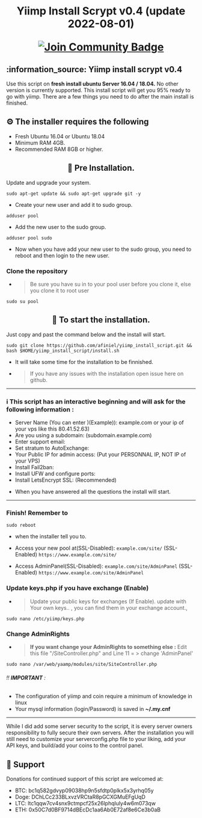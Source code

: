 <h1 align="center"> Yiimp Install Scrypt v0.4 (update 2022-08-01) 

<a href="https://discord.gg/GVZ4tchkKc"><img src="https://img.shields.io/discord/904564600354254898.svg?style=flat&label=Discord %3C3%20&color=7289DA%22" alt="Join Community Badge"/></a></h1>

 <h2 align="left"> :information_source: Yiimp install scrypt v0.4</h2>
Use this script on <b> fresh install ubuntu Server 16.04 / 18.04.</b> No other version is currently supported. This install script will get you 95% ready to go with yiimp. There are a few things you need to do after the main install is finished.
<h2 align="left"> ⚙️ The installer requires the following </h2>

* Fresh Ubuntu 16.04 or Ubuntu 18.04
* Minimum RAM 4GB.
* Recommended RAM 8GB or higher.

<h2 align="center"> 💾 Pre Installation. </h2>

Update and upgrade your system.
```
sudo apt-get update && sudo apt-get upgrade git -y
```
- Create your new user and add it to sudo group.
```
adduser pool
```
- Add the new user to the sudo group.
```
adduser pool sudo
```
- Now when you have add your new user to the sudo group, you need to reboot and then login to the new user.

### Clone the repository
- > Be sure you have su in to your pool user before you clone it, else you clone it to root user
```
sudo su pool
```
<h2 align="center"> 💾 To start the installation. </h2>
Just copy and past the command below and the install will start.

```
sudo git clone https://github.com/afiniel/yiimp_install_script.git && bash $HOME/yiimp_install_script/install.sh
```

- It will take some time for the installation to be finnished.
- > If you have any issues with the installation open issue here on github.
***********************************

### :information_source: This script has an interactive beginning and will ask for the following information :

- Server Name (You can enter )(Example)): example.com or your ip of your vps like this 80.41.52.63)
- Are you using a subdomain: (subdomain.example.com)
- Enter support email:
- Set stratum to AutoExchange:
- Your Public IP for admin access: (Put your PERSONNAL IP, NOT IP of your VPS)
- Install Fail2ban:
- Install UFW and configure ports: 
- Install LetsEncrypt SSL: (Recommended)
* When you have answered all the questions the install will start.
***********************************

### Finish! Remember to 
```
sudo reboot
```
-  when the installer tell you to.

- Access your new pool at(SSL-Disabled): ```example.com/site/```  (SSL-Enabled) ```https://www.example.com/site/```
- Access AdminPanel(SSL-Disabled): ```example.com/site/AdminPanel``` (SSL-Enabled) ```https://www.example.com/site/AdminPanel```


### Update keys.php if you have exchange (Enable)

- > Update your public keys for exchanges (If Enable). update with Your own keys.. , you can find them in your exchange account.,
```
sudo nano /etc/yiimp/keys.php
```
### Change AdminRights

- > **If you want change your AdminRights to something else :** Edit this file "/SiteController.php" and Line 11 = > change 'AdminPanel'

```
sudo nano /var/web/yaamp/modules/site/SiteController.php
```
###### :bangbang: **IMPORTANT** : 

- The configuration of yiimp and coin require a minimum of knowledge in linux
- Your mysql information (login/Password) is saved in **~/.my.cnf**

*****************************************************************************

While I did add some server security to the script, it is every server owners responsibility to fully secure their own servers. After the installation you will still need to customize your serverconfig.php file to your liking, add your API keys, and build/add your coins to the control panel.

## 🎁 Support

Donations for continued support of this script are welcomed at:

* BTC:  bc1q582gdvyp09038hp9n5sfdtp0plkx5x3yrhq05y
* Doge: DChLCc233BLxvzVRCtaR8pGCXGMuEFgUqD
* LTC:  ltc1qqw7cv4snx9ctmpcf25x26lphqluly4w6m073qw
* ETH: 0x50C7d0BF9714dBEcDc1aa6Ab0E72af8e6Ce3b0aB
